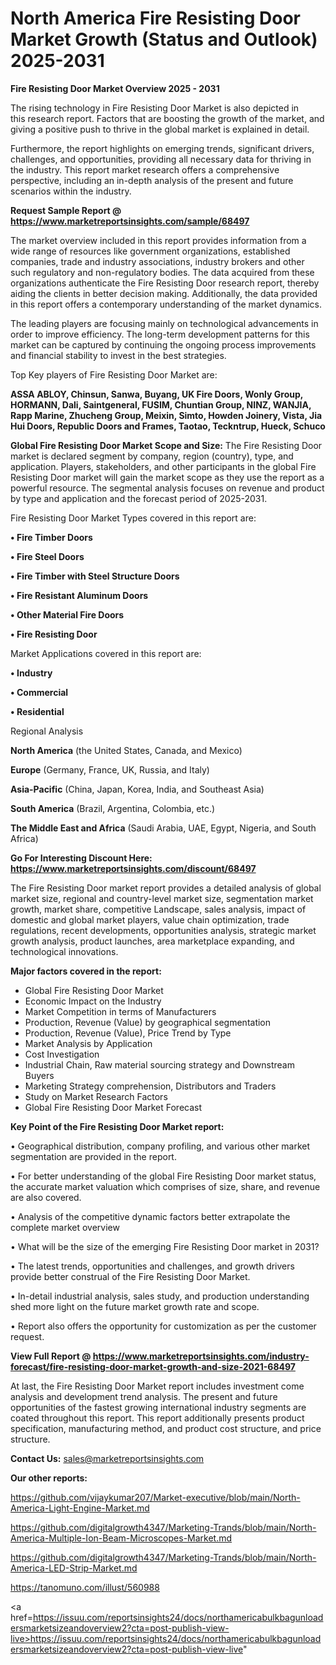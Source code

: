 # North America Fire Resisting Door Market Growth (Status and Outlook) 2025-2031

<Strong> Fire Resisting Door Market Overview 2025 - 2031</strong>

The rising technology in Fire Resisting Door Market is also depicted in this research report. Factors that are boosting the growth of the market, and giving a positive push to thrive in the global market is explained in detail.

Furthermore, the report highlights on emerging trends, significant drivers, challenges, and opportunities, providing all necessary data for thriving in the industry. This report market research offers a comprehensive perspective, including an in-depth analysis of the present and future scenarios within the industry.

<strong>Request Sample Report @ <a href=https://www.marketreportsinsights.com/sample/68497>https://www.marketreportsinsights.com/sample/68497</a></strong>

The market overview included in this report provides information from a wide range of resources like government organizations, established companies, trade and industry associations, industry brokers and other such regulatory and non-regulatory bodies. The data acquired from these organizations authenticate the Fire Resisting Door research report, thereby aiding the clients in better decision making. Additionally, the data provided in this report offers a contemporary understanding of the market dynamics.

The leading players are focusing mainly on technological advancements in order to improve efficiency. The long-term development patterns for this market can be captured by continuing the ongoing process improvements and financial stability to invest in the best strategies.

Top Key players of Fire Resisting Door Market are:

<strong>ASSA ABLOY, Chinsun, Sanwa, Buyang, UK Fire Doors, Wonly Group, HORMANN, Dali, Saintgeneral, FUSIM, Chuntian Group, NINZ, WANJIA, Rapp Marine, Zhucheng Group, Meixin, Simto, Howden Joinery, Vista, Jia Hui Doors, Republic Doors and Frames, Taotao, Teckntrup, Hueck, Schuco</strong>

<strong><b>Global Fire Resisting Door Market Scope and Size:</b></strong>
The Fire Resisting Door market is declared segment by company, region (country), type, and application. Players, stakeholders, and other participants in the global Fire Resisting Door market will gain the market scope as they use the report as a powerful resource. The segmental analysis focuses on revenue and product by type and application and the forecast period of 2025-2031.

Fire Resisting Door Market Types covered in this report are:

<strong>• Fire Timber Doors

• Fire Steel Doors

• Fire Timber with Steel Structure Doors

• Fire Resistant Aluminum Doors

• Other Material Fire Doors

• Fire Resisting Door</strong>

Market Applications covered in this report are:

<strong>• Industry

• Commercial

• Residential</strong> 

Regional Analysis

<strong>North America</strong> (the United States, Canada, and Mexico)

<strong>Europe</strong> (Germany, France, UK, Russia, and Italy)

<strong>Asia-Pacific</strong> (China, Japan, Korea, India, and Southeast Asia)

<strong>South America</strong> (Brazil, Argentina, Colombia, etc.)

<strong>The Middle East and Africa</strong> (Saudi Arabia, UAE, Egypt, Nigeria, and South Africa)

<strong>Go For Interesting Discount Here: <a href=https://www.marketreportsinsights.com/discount/68497>https://www.marketreportsinsights.com/discount/68497</a></strong>

The Fire Resisting Door market report provides a detailed analysis of global market size, regional and country-level market size, segmentation market growth, market share, competitive Landscape, sales analysis, impact of domestic and global market players, value chain optimization, trade regulations, recent developments, opportunities analysis, strategic market growth analysis, product launches, area marketplace expanding, and technological innovations.

<strong><b>Major factors covered in the report:</b></strong>
<ul>
  <li>Global Fire Resisting Door Market </li>
  <li>Economic Impact on the Industry</li>
  <li>Market Competition in terms of Manufacturers</li>
  <li>Production, Revenue (Value) by geographical segmentation</li>
  <li>Production, Revenue (Value), Price Trend by Type</li>
  <li>Market Analysis by Application</li>
  <li>Cost Investigation</li>
  <li>Industrial Chain, Raw material sourcing strategy and Downstream Buyers</li>
  <li>Marketing Strategy comprehension, Distributors and Traders</li>
  <li>Study on Market Research Factors</li>
  <li>Global Fire Resisting Door Market Forecast</li>
</ul>

<strong><b>Key Point of the Fire Resisting Door Market report:</b></strong>

• Geographical distribution, company profiling, and various other market segmentation are provided in the report.

• For better understanding of the global Fire Resisting Door market status, the accurate market valuation which comprises of size, share, and revenue are also covered.

• Analysis of the competitive dynamic factors better extrapolate the complete market overview

• What will be the size of the emerging Fire Resisting Door market in 2031?

• The latest trends, opportunities and challenges, and growth drivers provide better construal of the Fire Resisting Door Market.

• In-detail industrial analysis, sales study, and production understanding shed more light on the future market growth rate and scope.

• Report also offers the opportunity for customization as per the customer request.

<strong><b>View Full Report @ <a href=https://www.marketreportsinsights.com/industry-forecast/fire-resisting-door-market-growth-and-size-2021-68497>https://www.marketreportsinsights.com/industry-forecast/fire-resisting-door-market-growth-and-size-2021-68497</a></b></strong>


At last, the Fire Resisting Door Market report includes investment come analysis and development trend analysis. The present and future opportunities of the fastest growing international industry segments are coated throughout this report. This report additionally presents product specification, manufacturing method, and product cost structure, and price structure.

<strong>Contact Us:</strong>
sales@marketreportsinsights.com

<strong>Our other reports:</strong>

<a href=https://github.com/vijaykumar207/Market-executive/blob/main/North-America-Light-Engine-Market.md>https://github.com/vijaykumar207/Market-executive/blob/main/North-America-Light-Engine-Market.md</a>

<a href=https://github.com/digitalgrowth4347/Marketing-Trands/blob/main/North-America-Multiple-Ion-Beam-Microscopes-Market.md>https://github.com/digitalgrowth4347/Marketing-Trands/blob/main/North-America-Multiple-Ion-Beam-Microscopes-Market.md</a>

<a href=https://github.com/digitalgrowth4347/Marketing-Trands/blob/main/North-America-LED-Strip-Market.md>https://github.com/digitalgrowth4347/Marketing-Trands/blob/main/North-America-LED-Strip-Market.md</a>

<a href=https://tanomuno.com/illust/560988>https://tanomuno.com/illust/560988</a>

<a href=https://issuu.com/reportsinsights24/docs/northamericabulkbagunloadersmarketsizeandoverview2?cta=post-publish-view-live>https://issuu.com/reportsinsights24/docs/northamericabulkbagunloadersmarketsizeandoverview2?cta=post-publish-view-live</a>"
